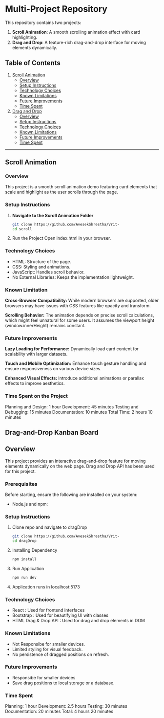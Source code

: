 # Multi-Project Repository

This repository contains two projects:

1. **Scroll Animation**: A smooth scrolling animation effect with card highlighting.
2. **Drag and Drop**: A feature-rich drag-and-drop interface for moving elements dynamically.

## Table of Contents

1. [Scroll Animation](#scroll-animation)
    - [Overview](#overview-1)
    - [Setup Instructions](#setup-instructions-1)
    - [Technology Choices](#technology-choices-1)
    - [Known Limitations](#known-limitations-1)
    - [Future Improvements](#future-improvements-1)
    - [Time Spent](#time-spent-1)
2. [Drag and Drop](#drag-and-drop)
    - [Overview](#overview-2)
    - [Setup Instructions](#setup-instructions-2)
    - [Technology Choices](#technology-choices-2)
    - [Known Limitations](#known-limitations-2)
    - [Future Improvements](#future-improvements-2)
    - [Time Spent](#time-spent-2)

---

## Scroll Animation

### Overview

This project is a smooth scroll animation demo featuring card elements that scale and highlight as the user scrolls through the page.

### Setup Instructions

1. **Navigate to the Scroll Animation Folder**
   ```bash
   git clone https://github.com/AvesekShrestha/Vrit-
   cd scroll
2. Run the Project Open index.html in your browser.

### Technology Choices
* HTML: Structure of the page.
* CSS: Styling and animations.
* JavaScript: Handles scroll behavior.
* No External Libraries: Keeps the implementation lightweight.

### Known Limitation 

**Cross-Browser Compatibility:**
While modern browsers are supported, older browsers may have issues with CSS features like opacity and transform.

**Scrolling Behavior:**
The animation depends on precise scroll calculations, which might feel unnatural for some users. It assumes the viewport height (window.innerHeight) remains constant.

### Future Improvements

**Lazy Loading for Performance:**
Dynamically load card content for scalability with larger datasets.

**Touch and Mobile Optimization:**
Enhance touch gesture handling and ensure responsiveness on various device sizes.

**Enhanced Visual Effects:**
Introduce additional animations or parallax effects to improve aesthetics.

### Time Spent on the Project
Planning and Design: 1 hour
Development: 45 minutes
Testing and Debugging: 15 minutes
Documentation: 10 minutes
Total Time: 2 hours 10 minutes

## Drag-and-Drop Kanban Board

## Overview

This project provides an interactive drag-and-drop feature for moving elements dynamically on the web page. Drag and Drop API has been used for this project.

### Prerequisites

Before starting, ensure the following are installed on your system:

* Node.js and npm:

### Setup Instructions

1. Clone repo and navigate to dragDrop
   ```bash
   git clone https://github.com/AvesekShrestha/Vrit-
   cd dragDrop
2. Installing Dependency 
    ```bash
    npm install
3. Run Application
    ```bash
    npm run dev
4. Application runs in localhost:5173

### Technology Choices
* React : Used for frontend interfaces
* Bootstrap : Used for beautifying UI with classes
* HTML Drag & Drop API : Used for drag and drop elements in DOM

### Known Limitations
* Not Responsibe for smaller devices.
* Limited styling for visual feedback.
* No persistence of dragged positions on refresh.

### Future Improvements

* Responsibe for smaller devices
* Save drag positions to local storage or a database.

### Time Spent
Planning: 1 hour
Development: 2.5 hours
Testing: 30 minutes
Documentation: 20 minutes
Total: 4 hours 20 minutes



